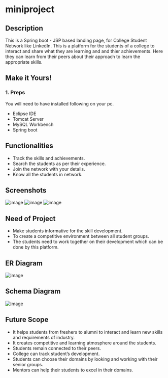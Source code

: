 # miniproject


## Description
This is a Spring boot - JSP based landing page, for College Student Network like LinkedIn. This is a platform for the students of a college to interact and share what they are learning and and thier achievements. Here they can learn from their peers about their approach to learn the appropriate skills.  
  
  
  


## Make it Yours!
### 1. Preps
You will need to have installed following on your pc.
  - Eclipse IDE
  - Tomcat Server
  - MySQL Workbench
  - Spring boot


## Functionalities
  - Track the skills and achievements.
  - Search the students as per their experience.
  - Join the network with your details.
  - Know all the students in network.

## Screenshots
  ![image](https://user-images.githubusercontent.com/62668247/126648727-ad6ea28f-f225-462e-8b8a-e3ae712a3a16.png)
![image](https://user-images.githubusercontent.com/62668247/126648815-9dff6033-4fb2-4275-bc26-7dcf30b6a5de.png)
![image](https://user-images.githubusercontent.com/62668247/126649195-323ea30c-cc24-42f2-a38b-ceadef2813d4.png)


## Need of Project
  - Make students informative for the skill development.
  - To create a competitive environment between all student groups.
  - The students need to work together on their development which can be done by this platform.
  


## ER Diagram
  
  ![image](https://user-images.githubusercontent.com/62668247/126648565-f6aefb62-a204-4fbb-a64d-0cb3c456bfa9.png)

## Schema Diagram

![image](https://user-images.githubusercontent.com/62668247/126648640-fef399d0-e41b-4e78-a035-b147fa519631.png)


## Future Scope
 - It helps students from freshers to alumni to interact and learn new skills and requirements of industry.
 - It creates competitive and learning atmosphere around the students.
 - Students remain connected to their peers.
 - College can track student’s development.
 - Students can choose their domains by looking and working with their senior groups.
 - Mentors can help their students to excel in their domains.


  
